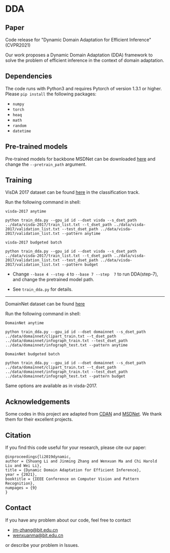 # DDA

## Paper

Code release for "Dynamic Domain Adaptation for Efficient Inference" (CVPR2021)

Our work proposes a Dynamic Domain Adaptation (DDA) framework to solve the problem of efficient inference in the context of domain adaptation.

## Dependencies
The code runs with Python3 and requires Pytorch of version 1.3.1 or higher. Please `pip install` the following packages:
- `numpy`
- `torch`
- `heaq`
- `math`
- `random`
- `datetime`

## Pre-trained models

Pre-trained models for backbone MSDNet can be downloaded [here](https://github.com/BIT-DA/DDA/releases) and change the `--pretrain_path` argument.

## Training
VisDA 2017 dataset can be found [here](https://github.com/VisionLearningGroup/taskcv-2017-public) in the classification track.

Run the following command in shell:

```
visda-2017 anytime

python train_dda.py --gpu_id id --dset visda --s_dset_path ../data/visda-2017/train_list.txt --t_dset_path ../data/visda-2017/validation_list.txt --test_dset_path ../data/visda-2017/validation_list.txt --pattern anytime

visda-2017 budgeted batch

python train_dda.py --gpu_id id --dset visda --s_dset_path ../data/visda-2017/train_list.txt --t_dset_path ../data/visda-2017/validation_list.txt --test_dset_path ../data/visda-2017/validation_list.txt --pattern budget
```

- Change `--base 4 --step 4` to `--base 7 --step  7` to run DDA(step-7), and change the pretrained model path.

- See `train_dda.py` for details. 
*****

DomainNet dataset can be found [here](http://ai.bu.edu/M3SDA/)

Run the following command in shell:

```
DomainNet anytime

python train_dda.py --gpu_id id --dset domainnet --s_dset_path ../data/domainnet/clipart_train.txt --t_dset_path ../data/domainnet/infograph_train.txt --test_dset_path ../data/domainnet/infograph_test.txt --pattern anytime

DomainNet budgeted batch

python train_dda.py --gpu_id id --dset domainnet --s_dset_path ../data/domainnet/clipart_train.txt --t_dset_path ../data/domainnet/infograph_train.txt --test_dset_path ../data/domainnet/infograph_test.txt --pattern budget
```

Same options are available as in visda-2017.

## Acknowledgements
Some codes in this project are adapted from [CDAN](https://github.com/thuml/CDAN) and [MSDNet](https://github.com/kalviny/MSDNet-PyTorch). We thank them for their excellent projects.

## Citation
If you find this code useful for your research, please cite our paper:
```
@inproceedings{li2019dynamic,
author = {Shuang Li and Jinming Zhang and Wenxuan Ma and Chi Harold Liu and Wei Li},
title = {Dynamic Domain Adaptation for Efficient Inference},
year = {2021},
booktitle = {IEEE Conference on Computer Vision and Pattern Recognition},
numpages = {9}
}
```

## Contact

If you have any problem about our code, feel free to contact
- jm-zhang@bit.edu.cn
- wenxuanma@bit.edu.cn

or describe your problem in Issues.
